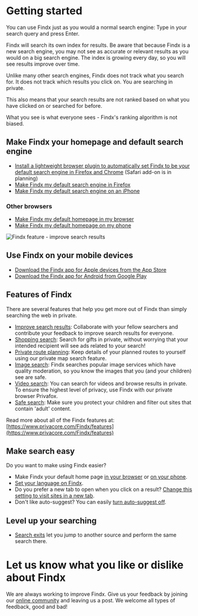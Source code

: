 # Getting started

You can use Findx just as you would a normal search engine: Type in your search query and press Enter. 

Findx will search its own index for results. Be aware that because Findx is a new search engine, you may not see as accurate or relevant results as you would on a big search engine. The index is growing every day, so you will see results improve over time. 

Unlike many other search engines, Findx does not track what you search for. It does not track which results you click on. You are searching in private.

This also means that your search results are not ranked based on what you have clicked on or searched for before. 

What you see is what everyone sees - Findx's ranking algorithm is not biased. 

## Make Findx your homepage and default search engine  
- [Install a lightweight browser plugin to automatically set Findx to be your default  search engine in Firefox and Chrome](en/browserplugin) (Safari add-on is in planning)
- [Make Findx my default search engine in Firefox](/en/gettingstarted/findxinfirefox)  
- [Make Findx my default search engine on an iPhone](/en/gettingstarted/firefox-for-ios)

### Other browsers
- [Make Findx my default homepage in my browser](/en/gettingstarted/findx-homepage)  
- [Make Findx my default homepage on my phone](/en/gettingstarted/findx-homepage-phone)

![Findx feature - improve search results](/_media/Findx_as_startpage_animation.gif)

## Use Findx on your mobile devices
- [Download the Findx app for Apple devices from the App Store](https://itunes.apple.com/us/app/findx-private-search-engine/id1289648958?mt=8)
- [Download the Findx app for Android from Google Play](https://play.google.com/store/apps/details?id=com.privacore.findx)


## Features of Findx 

There are several features that help you get more out of Findx than simply searching the web in private. 

- [Improve search results](en/improvesearch): Collaborate with your fellow searchers and contribute your feedback to improve search results for everyone.
- [Shopping search](en/features/shopping): Search for gifts in private, without worrying that your intended recipient will see ads related to your search!
- [Private route planning](en/maps): Keep details of your planned routes to yourself using our private map search feature.
- [Image search](en//image-index): Findx searches popular image services which have quality moderation, so you know the images that you (and your children) see are safe.
- [Video search](en/video): You can search for videos and browse results in private. To ensure the highest level of privacy, use Findx with our private browser Privafox.
- [Safe search](/en/settings/safesearch): Make sure you protect your children and filter out sites that contain 'adult' content. 

Read more about all of the Findx features at: [https://www.privacore.com/Findx/features](https://www.privacore.com/Findx/features)

## Make search easy

Do you want to make using Findx easier?

- Make Findx your default home page [in your browser](findx-homepage) or [on your phone](findx-homepage-phone).
- [Set your language on Findx](/settings/languagedetection).
- Do you prefer a new tab to open when you click on a result? [Change this setting to visit sites in a new tab](/en/settings/new-tab).
- Don't like auto-suggest? You can easily [turn auto-suggest off](/en/settings/auto-suggest).

## Level up your searching

- [Search exits](search-exits) let you jump to another source and perform the same search there.

# Let us know what you like or dislike about Findx

We are always working to improve Findx. Give us your feedback by joining our [online community](http://forum.privacore.com) and leaving us a post. We welcome all types of feedback, good and bad!
